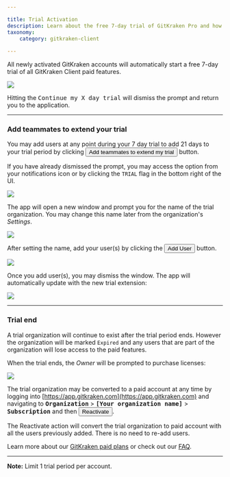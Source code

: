 ```yaml
---

title: Trial Activation
description: Learn about the free 7-day trial of GitKraken Pro and how to extend it.
taxonomy:
    category: gitkraken-client
    
---
```


All newly activated GitKraken accounts will automatically start a free 7-day trial of all GitKraken Client paid features.

<img src="/wp-content/uploads/trial-start.png" srcset="/wp-content/uploads/trial-start@2x.png 2x" class="img-responsive center img-bordered">

Hitting the <kbd>Continue my X day trial</kbd> will dismiss the prompt and return you to the application.

***

### Add teammates to extend your trial

You may add users at any point during your 7 day trial to add 21 days to your trial period by clicking <button class='button button--success button--ui button--nolink'>Add teammates to extend my trial</button> button.

If you have already dismissed the prompt, you may access the option from your notifications <i class="fas fa-bell"></i> icon or by clicking the `TRIAL` flag in the bottom right of the UI.

<img src="/wp-content/uploads/extend-trial.png" srcset="/wp-content/uploads/extend-trial@2x.png 2x" class="img-responsive center img-bordered">

The app will open a new window and prompt you for the name of the trial organization. You may change this name later from the organization's *Settings*.

<img src="/wp-content/uploads/create-trial-org.png" srcset="/wp-content/uploads/create-trial-org@2x.png 2x" class="img-responsive center img-bordered">

After setting the name, add your user(s) by clicking the <button class='button button--success button--ui button--nolink'>Add User</button> button.

<img src="/wp-content/uploads/add-trial-user.png" srcset="/wp-content/uploads/add-trial-user@2x.png 2x" class="img-responsive center img-bordered">

Once you add user(s), you may dismiss the window. The app will automatically update with the new trial extension:

<img src="/wp-content/uploads/extended-trial.png" srcset="/wp-content/uploads/extended-trial@2x.png 2x" class="img-responsive center img-bordered">

***

### Trial end

A trial organization will continue to exist after the trial period ends. However the organization will be marked `Expired` and any users that are part of the organization will lose access to the paid features.

When the trial ends, the *Owner* will be prompted to purchase licenses:

<img src="/wp-content/uploads/trial-end-org-owner.png" srcset="/wp-content/uploads/trial-end-org-owner@2x.png 2x" class="img-responsive center img-bordered">

The trial organization may be converted to a paid account at any time by logging into [https://app.gitkraken.com](https://app.gitkraken.com) and navigating to <kbd><strong>Organization</strong></kbd> > <kbd><strong>[Your organization name]</strong></kbd> > <kbd><strong>Subscription</strong></kbd> and then <button class='button button--success button--ui button--nolink'>Reactivate</button>. 

The Reactivate action will convert the trial organization to paid account with all the users previously added. There is no need to re-add users.

Learn more about our [GitKraken paid plans](https://www.gitkraken.com/features) or check out our [FAQ](/account/faq/).

***

<div class='callout callout--basic'>
    <p><strong>Note:</strong> Limit 1 trial period per account. 
</p>
</div>


